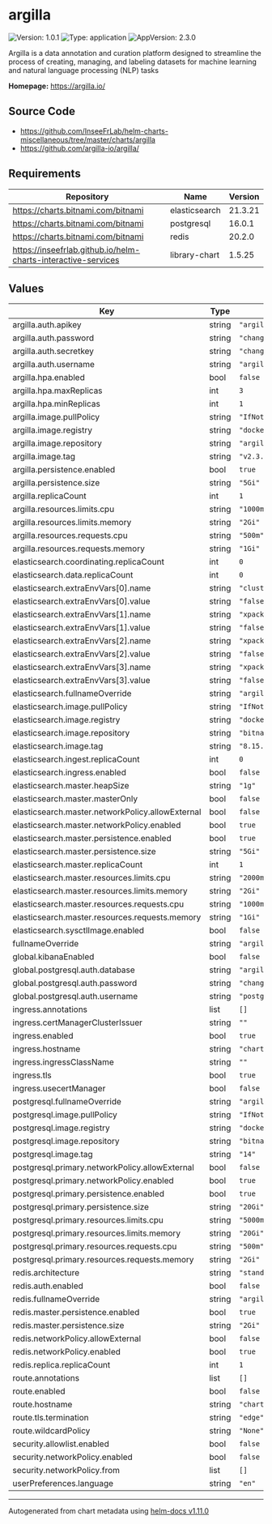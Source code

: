 # argilla

![Version: 1.0.1](https://img.shields.io/badge/Version-1.0.1-informational?style=flat-square) ![Type: application](https://img.shields.io/badge/Type-application-informational?style=flat-square) ![AppVersion: 2.3.0](https://img.shields.io/badge/AppVersion-2.3.0-informational?style=flat-square)

Argilla is a data annotation and curation platform designed to streamline the process of creating, managing, and labeling datasets for machine learning and natural language processing (NLP) tasks

**Homepage:** <https://argilla.io/>

## Source Code

* <https://github.com/InseeFrLab/helm-charts-miscellaneous/tree/master/charts/argilla>
* <https://github.com/argilla-io/argilla/>

## Requirements

| Repository | Name | Version |
|------------|------|---------|
| https://charts.bitnami.com/bitnami | elasticsearch | 21.3.21 |
| https://charts.bitnami.com/bitnami | postgresql | 16.0.1 |
| https://charts.bitnami.com/bitnami | redis | 20.2.0 |
| https://inseefrlab.github.io/helm-charts-interactive-services | library-chart | 1.5.25 |

## Values

| Key | Type | Default | Description |
|-----|------|---------|-------------|
| argilla.auth.apikey | string | `"argilla.apikey"` |  |
| argilla.auth.password | string | `"changeme"` |  |
| argilla.auth.secretkey | string | `"changeme"` |  |
| argilla.auth.username | string | `"argilla"` |  |
| argilla.hpa.enabled | bool | `false` |  |
| argilla.hpa.maxReplicas | int | `3` |  |
| argilla.hpa.minReplicas | int | `1` |  |
| argilla.image.pullPolicy | string | `"IfNotPresent"` |  |
| argilla.image.registry | string | `"docker.io"` |  |
| argilla.image.repository | string | `"argilla/argilla-server"` |  |
| argilla.image.tag | string | `"v2.3.0"` |  |
| argilla.persistence.enabled | bool | `true` |  |
| argilla.persistence.size | string | `"5Gi"` |  |
| argilla.replicaCount | int | `1` |  |
| argilla.resources.limits.cpu | string | `"1000m"` |  |
| argilla.resources.limits.memory | string | `"2Gi"` |  |
| argilla.resources.requests.cpu | string | `"500m"` |  |
| argilla.resources.requests.memory | string | `"1Gi"` |  |
| elasticsearch.coordinating.replicaCount | int | `0` |  |
| elasticsearch.data.replicaCount | int | `0` |  |
| elasticsearch.extraEnvVars[0].name | string | `"cluster.routing.allocation.disk.threshold_enabled"` |  |
| elasticsearch.extraEnvVars[0].value | string | `"false"` |  |
| elasticsearch.extraEnvVars[1].name | string | `"xpack.security.enabled"` |  |
| elasticsearch.extraEnvVars[1].value | string | `"false"` |  |
| elasticsearch.extraEnvVars[2].name | string | `"xpack.security.transport.ssl.enabled"` |  |
| elasticsearch.extraEnvVars[2].value | string | `"false"` |  |
| elasticsearch.extraEnvVars[3].name | string | `"xpack.security.http.ssl.enabled"` |  |
| elasticsearch.extraEnvVars[3].value | string | `"false"` |  |
| elasticsearch.fullnameOverride | string | `"argilla-elasticsearch"` |  |
| elasticsearch.image.pullPolicy | string | `"IfNotPresent"` |  |
| elasticsearch.image.registry | string | `"docker.io"` |  |
| elasticsearch.image.repository | string | `"bitnami/elasticsearch"` |  |
| elasticsearch.image.tag | string | `"8.15.2-debian-12-r4"` |  |
| elasticsearch.ingest.replicaCount | int | `0` |  |
| elasticsearch.ingress.enabled | bool | `false` |  |
| elasticsearch.master.heapSize | string | `"1g"` |  |
| elasticsearch.master.masterOnly | bool | `false` |  |
| elasticsearch.master.networkPolicy.allowExternal | bool | `false` |  |
| elasticsearch.master.networkPolicy.enabled | bool | `true` |  |
| elasticsearch.master.persistence.enabled | bool | `true` |  |
| elasticsearch.master.persistence.size | string | `"5Gi"` |  |
| elasticsearch.master.replicaCount | int | `1` |  |
| elasticsearch.master.resources.limits.cpu | string | `"2000m"` |  |
| elasticsearch.master.resources.limits.memory | string | `"2Gi"` |  |
| elasticsearch.master.resources.requests.cpu | string | `"1000m"` |  |
| elasticsearch.master.resources.requests.memory | string | `"1Gi"` |  |
| elasticsearch.sysctlImage.enabled | bool | `false` |  |
| fullnameOverride | string | `"argilla"` |  |
| global.kibanaEnabled | bool | `false` |  |
| global.postgresql.auth.database | string | `"argilla"` |  |
| global.postgresql.auth.password | string | `"changeme"` |  |
| global.postgresql.auth.username | string | `"postgres"` |  |
| ingress.annotations | list | `[]` |  |
| ingress.certManagerClusterIssuer | string | `""` |  |
| ingress.enabled | bool | `true` |  |
| ingress.hostname | string | `"chart-example.local"` |  |
| ingress.ingressClassName | string | `""` |  |
| ingress.tls | bool | `true` |  |
| ingress.usecertManager | bool | `false` |  |
| postgresql.fullnameOverride | string | `"argilla-postgresql"` |  |
| postgresql.image.pullPolicy | string | `"IfNotPresent"` |  |
| postgresql.image.registry | string | `"docker.io"` |  |
| postgresql.image.repository | string | `"bitnami/postgresql"` |  |
| postgresql.image.tag | string | `"14"` |  |
| postgresql.primary.networkPolicy.allowExternal | bool | `false` |  |
| postgresql.primary.networkPolicy.enabled | bool | `true` |  |
| postgresql.primary.persistence.enabled | bool | `true` |  |
| postgresql.primary.persistence.size | string | `"20Gi"` |  |
| postgresql.primary.resources.limits.cpu | string | `"5000m"` |  |
| postgresql.primary.resources.limits.memory | string | `"20Gi"` |  |
| postgresql.primary.resources.requests.cpu | string | `"500m"` |  |
| postgresql.primary.resources.requests.memory | string | `"2Gi"` |  |
| redis.architecture | string | `"standalone"` |  |
| redis.auth.enabled | bool | `false` |  |
| redis.fullnameOverride | string | `"argilla-redis"` |  |
| redis.master.persistence.enabled | bool | `true` |  |
| redis.master.persistence.size | string | `"2Gi"` |  |
| redis.networkPolicy.allowExternal | bool | `false` |  |
| redis.networkPolicy.enabled | bool | `true` |  |
| redis.replica.replicaCount | int | `1` |  |
| route.annotations | list | `[]` |  |
| route.enabled | bool | `false` |  |
| route.hostname | string | `"chart-example.local"` |  |
| route.tls.termination | string | `"edge"` |  |
| route.wildcardPolicy | string | `"None"` |  |
| security.allowlist.enabled | bool | `false` |  |
| security.networkPolicy.enabled | bool | `false` |  |
| security.networkPolicy.from | list | `[]` |  |
| userPreferences.language | string | `"en"` |  |

----------------------------------------------
Autogenerated from chart metadata using [helm-docs v1.11.0](https://github.com/norwoodj/helm-docs/releases/v1.11.0)
